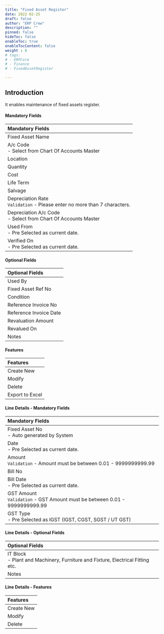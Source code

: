 ```yaml
---
title: "Fixed Asset Register"
date: 2022-02-25
draft: false
author: "ERP Crew"
description: ""
pinned: false
hideToc: false
enableToc: true
enableTocContent: false
weight : 8
# tags: 
# - ERPCore 
# - Finance
# - FixedAssetRegister

---
```


## Introduction

It enables maintenance of fixed assets register.

#### Mandatory Fields

|Mandatory Fields|  
  |:------|
  | Fixed Asset Name
  | A/c Code <br> - Select from Chart Of Accounts Master
  | Location
  | Quantity
  | Cost
  | Life Term
  | Salvage
  | Depreciation Rate <br> `Validation` - Please enter no more than 7 characters.
  | Depreciation A/c Code <br> - Select from Chart Of Accounts Master   
  | Used From <br> - Pre Selected as current date.
  | Verified On <br> - Pre Selected as current date.


#### Optional Fields

|Optional Fields| 
  |:------|
  | Used By
  | Fixed Asset Ref No
  | Condition
  | Reference Invoice No
  | Reference Invoice Date
  | Revaluation Amount
  | Revalued On
  | Notes


#### Features

|Features|   
  |:------|
  | Create New 
  | Modify 
  | Delete 
  | Export to Excel  


#### Line Details - Mandatory Fields

|Mandatory Fields|  
  |:------|
  | Fixed Asset No  <br> - Auto generated by System 
  | Date <br> - Pre Selected as current date.
  | Amount <br> `Validation` - Amount must be between 0.01 - 9999999999.99
  | Bill No
  | Bill Date <br> - Pre Selected as current date.
  | GST Amount <br> `Validation` - GST Amount must be between 0.01 - 9999999999.99
  | GST Type <br> - Pre Selected as IGST (IGST, CGST, SGST / UT GST)


#### Line Details - Optional Fields

|Optional Fields| 
  |:------|
  | IT Block <br> - Plant and Machinery, Furniture and Fixture, Electrical Fitting etc. 
  | Notes

#### Line Details - Features

|Features|   
  |:------|
  | Create New 
  | Modify 
  | Delete     